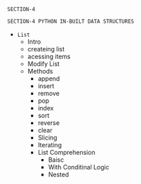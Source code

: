 `SECTION-4`

`SECTION-4 PYTHON IN-BUILT DATA STRUCTURES`
  - `List`
      - Intro
      - createing list
      - acessing items 
      - Modify List
      - Methods
           - append
           - insert
           - remove
           - pop
           - index
           - sort
           - reverse
           - clear
        - Slicing
        - Iterating
        - List Comprehension
             - Baisc
             - With Conditinal Logic
             - Nested   
        